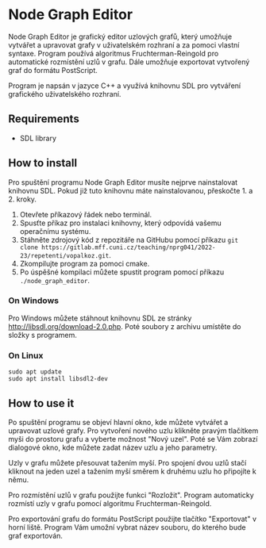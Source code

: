 # Node Graph Editor
Node Graph Editor je grafický editor uzlových grafů, který umožňuje vytvářet a upravovat grafy v uživatelském rozhraní a za pomoci vlastní syntaxe. Program používá algoritmus Fruchterman-Reingold pro automatické rozmístění uzlů v grafu. Dále umožňuje exportovat vytvořený graf do formátu PostScript.

Program je napsán v jazyce C++ a využívá knihovnu SDL pro vytváření grafického uživatelského rozhraní.

## Requirements

* SDL library

## How to install
Pro spuštění programu Node Graph Editor musíte nejprve nainstalovat knihovnu SDL. Pokud již tuto knihovnu máte nainstalovanou, přeskočte 1. a 2. kroky.

1. Otevřete příkazový řádek nebo terminál.
2. Spusťte příkaz pro instalaci knihovny, který odpovídá vašemu operačnímu systému.
3. Stáhněte zdrojový kód z repozitáře na GitHubu pomocí příkazu `git clone https://gitlab.mff.cuni.cz/teaching/nprg041/2022-23/repetenti/vopalkoz.git`.
4. Zkompilujte program za pomoci cmake.
5. Po úspěšné kompilaci můžete spustit program pomocí příkazu `./node_graph_editor`.

### On Windows
Pro Windows můžete stáhnout knihovnu SDL ze stránky http://libsdl.org/download-2.0.php. Poté soubory z archivu umístěte do složky s programem.

### On Linux

```
sudo apt update
sudo apt install libsdl2-dev
```

## How to use it
Po spuštění programu se objeví hlavní okno, kde můžete vytvářet a upravovat uzlové grafy. Pro vytvoření nového uzlu klikněte pravým tlačítkem myši do prostoru grafu a vyberte možnost "Nový uzel". Poté se Vám zobrazí dialogové okno, kde můžete zadat název uzlu a jeho parametry.

Uzly v grafu můžete přesouvat tažením myší. Pro spojení dvou uzlů stačí kliknout na jeden uzel a tažením myší směrem k druhému uzlu ho připojíte k němu.

Pro rozmístění uzlů v grafu použijte funkci "Rozložit". Program automaticky rozmístí uzly v grafu pomocí algoritmu Fruchterman-Reingold.

Pro exportování grafu do formátu PostScript použijte tlačítko "Exportovat" v horní liště. Program Vám umožní vybrat název souboru, do kterého bude graf exportován.



